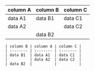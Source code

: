 ﻿
| column A | column B | column C |
| :------- | :------------- | :----- |
| data A1     | data B1   | data C1    |
| data A2    |   |       data C2                   |
|       |  data B2 |   |

    | column B | column A | column C |
    | :------- | :------- | :------- |
    | data B1  | data A1  | data C1  |
    |          | data A2  | data C2  |
    | data B2  |          |          |
